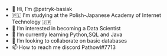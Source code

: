 - 👋 Hi, I’m @patryk-basiak
- 🇵🇱 I'm studying at the Polish-Japanese Academy of Internet Technology 🇯🇵
- 👀 I’m interested in becoming a Data Scientist
- 🌱 I’m currently learning Python,SQL and Java 
- 💞️ I’m looking to collaborate on basic databases
- 📫 How to reach me discord Pathowl#7713

<!---
patryk-basiak/patryk-basiak is a ✨ special ✨ repository because its `README.md` (this file) appears on your GitHub profile.
You can click the Preview link to take a look at your changes.
--->
